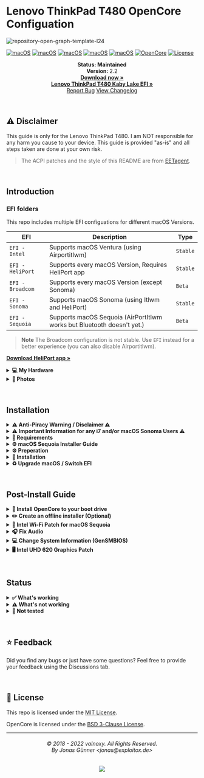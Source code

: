 # Lenovo ThinkPad T480 OpenCore Configuation

![repository-open-graph-template-l24](https://github.com/user-attachments/assets/93d4fbc8-b233-4182-86d0-cc45ec1d32ae)


[![macOS](https://img.shields.io/badge/macOS-Big_Sur-red.svg)](https://developer.apple.com/documentation/macos-release-notes)
[![macOS](https://img.shields.io/badge/macOS-Monterey-hotpink.svg)](https://developer.apple.com/documentation/macos-release-notes)
[![macOS](https://img.shields.io/badge/macOS-Ventura-orange.svg)](https://developer.apple.com/documentation/macos-release-notes)
[![macOS](https://img.shields.io/badge/macOS-Sonoma-brightgreen.svg)](https://developer.apple.com/documentation/macos-release-notes)
[![macOS](https://img.shields.io/badge/macOS-Sequoia-lightblue.svg)](https://www.apple.com/macos/macos-sequoia/) 
[![OpenCore](https://img.shields.io/badge/OpenCore-1.0.2-blue)](https://github.com/acidanthera/OpenCorePkg)
[![License](https://img.shields.io/badge/license-MIT-purple)](/LICENSE)

<p align="center">
   <strong>Status: Maintained</strong>
   <br />
   <strong>Version: </strong>2.2
   <br />
   <a href="https://github.com/MultimediaLucario/Lenovo-ThinkPad-T480/releases"><strong>Download now »</strong></a>
   <br />
   <a href="https://github.com/MultimediaLucario/Lenovo-ThinkPad-T480-Kaby-Lake-Edition"><strong>Lenovo ThinkPad T480 Kaby Lake EFI »</strong></a>
   <br />
   <a href="https://github.com/MultimediaLucario/Lenovo-ThinkPad-T480/issues">Report Bug</a>
   <a href="https://github.com/valnoxy/t480-oc/blob/main/CHANGELOG.md">View Changelog</a>
  </p>
</p>
</br>

## ⚠️ Disclaimer
This guide is only for the Lenovo ThinkPad T480. I am NOT responsible for any harm you cause to your device. This guide is provided "as-is" and all steps taken are done at your own risk.

> The ACPI patches and the style of this README are from [EETagent](https://github.com/EETagent/T480-OpenCore-Hackintosh).

&nbsp;

## Introduction

### EFI folders

This repo includes multiple EFI configuations for different macOS Versions.

| EFI               | Description                                                               | Type      |
| ----------------- | ------------------------------------------------------------------------- | --------- |
| `EFI - Intel`     | Supports macOS Ventura (using Airportitlwm)		                | `Stable`  |
| `EFI - HeliPort`  | Supports every macOS Version, Requires HeliPort app      			| `Stable`  |
| `EFI - Broadcom`  | Supports every macOS Version (except Sonoma)		                | `Beta`    |
| `EFI - Sonoma`    | Supports macOS Sonoma (using Itlwm and HeliPort)				| `Stable`  |
| `EFI - Sequoia`   | Supports macOS Sequoia (AirPortItlwm works but Bluetooth doesn't yet.)    | `Beta`    |         

> **Note** The Broadcom configuration is not stable. Use ```EFI``` instead for a better experience (you can also disable Airportitlwm).

<a href="https://github.com/OpenIntelWireless/HeliPort/releases"><strong>
Download HeliPort app »</strong></a>

<details>
<summary><strong>💻 My Hardware</strong></summary>
<br>
These are the Hardware component I use. But this OpenCore configuation <strong>should still work</strong> with your device, even if the components are not equal.

> **Note** Check the model of your WiFi & Bluetooth card. Intel cards should be compatible with itlwm (or AirportItlwm). If your card is from another manufacturer, please check if your card supports macOS.

| Category  | Component                            |
| --------- | ------------------------------------ |
| CPU       | Intel Core i5-8350U                  |
| GPU       | Intel UHD Graphics 620               |
| SSD       | Pioneer APS 1TB SATA SSD		   |
| Memory    | 24GB DDR4 2400Mhz                    |
| Camera    | 720p Camera                          |
| WiFi & BT | Intel 18265 Wifi 	                   |

</details>  

</details>

<details>  
<summary><strong> 📸 Photos </strong></summary>
</br>

![IMG_2310](https://github.com/MultimediaLucario/Lenovo-ThinkPad-T480/assets/72415505/b347f8fb-5dd1-4f3e-a24b-30a7f39c7c0c)
![IMG_2178](https://github.com/MultimediaLucario/Lenovo-ThinkPad-T480/assets/72415505/d055f1cb-c093-49d1-ad91-81d56e7d1f8d)
![IMG_2130](https://github.com/MultimediaLucario/Lenovo-ThinkPad-T480/assets/72415505/309a9feb-3264-425c-ad2e-c46104a2f0b8)
![IMG_1279](https://github.com/MultimediaLucario/Lenovo-ThinkPad-T480/assets/72415505/a9a4d6a2-ea6a-4045-8c1d-b6f5050cc2a9)


</details>  

</details>


&nbsp;

## Installation

<details>  
<summary><strong> ⚠️ Anti-Piracy Warning / Disclaimer ⚠️ </strong></summary>
</br>
	
### ⚠️ PIRACY IS NO PARTY! ⚠️
I do not endorse or condone the use of pre-configured Hackintosh Distros because not only they cause unnecessary harm to your machine but it is considered to be a form of **Software Piracy**. Software Piracy is a serious crime according to copyright law and is punishable for up to 10 years in prison. 
</details>



<details>  
<summary><strong> ⚠️ Important Information for any i7 and/or macOS Sonoma Users ⚠️ </strong></summary>
</br>
	
### 🛜 AirPortItlwm for So is still not stable yet! 🛜
If you're using a ThinkPad T480, T480s or X280 that either is rocking an Intel Core i7 CPU and/or is running macOS Sonoma, please be aware that the ```AirPortItlwm``` kext is **NOT STABLE** yet. What I mean is that while the kext actually functions, **you will not be able to access any iServices (iMessage, FaceTime,etc.).** In order to have any access to iServices, please use the ```itlwm``` kext along with the ```HeliPort``` application until the ```AirPortItlwm``` kext is updated.
</details>


<details>  
<summary><strong>📝 Requirements</strong></summary>
</br>

You must have the following items:
- Lenovo ThinkPad T480 (Obviously 😁).
- Access to a working Windows machine with Python installed.
- A pendrive with more than 4 GB (Remember that during the preparation we will format the flash drive to create the installation media).
- an Internet connection (recommended via Ethernet).
- 1-2 hours of your time.

</details>

<details>  
<summary><strong>⚙️ macOS Sequoia Installer Guide</strong></summary>
</br>

**Since Wi-Fi does not work until you apply a post-install patch, the only way to install Sequoia is through the offline installer method.**

Step 1: Download macOS Installer on Windows. Use gibMacOS to download the macOS installer.

- [![Download](https://img.shields.io/badge/Download-gibmacOS-red.svg)](https://github.com/corpnewt/gibMacOS)
- Extract and run gibMacOS.bat in Windows.
- When the terminal opens, you’ll see a list of macOS versions. Select macOS 15 Sequoia by entering its index number.
- Wait for the download to complete; it will save the files in a new directory.

Step 2: Convert the Downloaded Files into an Installer

You need to use a macOS or macOS virtual machine to convert these .pkg files into a macOS installer. Here’s how:

- Copy the downloaded folder from your Windows machine to a macOS machine or a virtual macOS environment.
- On the macOS machine:
	Open Terminal and navigate to the folder containing the downloaded files. Run the following command:bashCopy codesudo installer -pkg InstallAssistant.pkg -target /Applications
	This command will install the macOS installer to your Applications folder.
	After running this command, you should now see Install macOS Sequoia in the Applications folder on macOS.

- With the installer on macOS, follow these steps to make the USB bootable:

	Insert the USB drive into the macOS system.
	Open Disk Utility, select the USB drive, and format it as Mac OS Extended (Journaled) with the GUID Partition Map scheme. Name it something like MyUSB.
	Open Terminal and run the following command, which will create a bootable USB with the macOS installer:Replace MyUSB with the name of your USB drive if different.bashCopy code sudo /Applications/Install\ macOS\ Sequoia.app/Contents/Resources/createinstallmedia --volume /Volumes/MyUSB
	This will erase the USB and copy the installer files onto it, making it bootable.

Step 3: Copy OpenCore Files to the USB Drive

- Mount the USB drive, and within the EFI partition, copy over the EFI folder that you configured with OpenCore.
Now your USB should be fully prepared to boot into macOS Sequoia via OpenCore.



</details>

<details>  
<summary><strong>⚙️ Preperation</strong></summary>
</br>

### Create the install media

First of all, you will need the install media of macOS. I will use [macrecovery](https://github.com/acidanthera/OpenCorePkg) to download and create the macOS Install media.

With macrecovery, the process is the following:
- Download [OpenCorePkg](https://github.com/acidanthera/OpenCorePkg) as a ZIP.
- Extract the OpenCorePkg-master.zip file.
- Open ```cmd.exe``` with Administrator privileges and change the directory to OpenCorePkg-master\Utilities\macrecovery.
- Enter the following command to download macOS:
```
# Monterey (12)
python macrecovery.py -b Mac-E43C1C25D4880AD6 -m 00000000000000000 download

# Ventura (13)
python macrecovery.py -b Mac-7BA5B2D9E42DDD94 download

# Sonoma (14)
python macrecovery.py -b Mac-CFF7D910A743CAAF -m 00000000000000000 download
```
- After the download succeeded, type ```diskpart``` and wait until you see ```DISKPART>```

- Plug-in your pendrive and type ```list disk``` to see your disk id.

- Select your pendrive by typing ```select disk <diskid>```

- Now we are gonna clean the pendrive and convert it to GPT. First, type ```clean``` and then ```convert gpt```.

>  **Note**: If an error occurred, try to convert again by typing ```convert gpt```.

- After the pendrive is clean and converted, we will create a new partition where we can put our files on. First, type ```create partition primary```, then select the new partition with ```select partition 1``` and format it ```format fs=fat32 quick```.

- Finally, mount your pendrive by typing ```assign```

- Now, close the Command Prompt and create the folder ```com.apple.recovery.boot``` on the pendrive. Copy ```OpenCorePkg-master\Utilities\macrecovery\BaseSystem.dmg``` and ```Basesystem.chunklist``` into that folder.

>  **Note**: If you can't find BaseSystem.dmg, use RecoveryImage.dmg and RecoveryImage.chunklist instead.

After the install media was created, we need to make the USB drive bootable.

### Configure and install OpenCore
Download the EFI folder from this repo, you will find the latest files under the release tab or just download the repo as it is. Move the folder to the root of your pendrive (e.g. J:\) and rename the folder to ```EFI```.

#### GenSMBIOS
We need a script, called [GenSMBIOS](https://github.com/corpnewt/GenSMBIOS), to create fake serial number, UUID and MLB numbers. **This step is essential to have working iMessage, so do not skip it!**

The process is the following:

- Download GenSMBIOS as a ZIP, then extract it.
- Start GenSMBIOS.bat and use option ```1``` to download MacSerial.
- Choose option ```2```, to select the path of the config.plist file. It will be located in ```EFI -> OC``` folder.
- Choose option ```3```, and enter ```MacBookPro15,2``` as the machine type.
- Press ```Q``` to quit. Your config now should contain the requied serials.

#### Enter the proper ROM value
After adding serials to your config.plist, you have to add the computer's MAC address to the config.plist file. **This step is also essential to have a working iMessage, so do not skip it.** We need a Plist editior, to write the MAC address into the config.plist file. I used [ProperTree](https://github.com/corpnewt/ProperTree), since it works on Windows too. You have to change the MAC address value in the config.plist at

```PlatformInfo -> Generic -> ROM```

Delete the generic ```112233445566``` value, and enter your MAC address into the field, without any colons. Save the Plist file, and it is now ready to be written out to the EFI partition of your install media.

#### Default keyboard layout and language
The default keyboard layout and language is ```German```. To change the language, edit the value of ```NVRAM -> Add -> 7C436110-AB2A-4BBB-A880-FE41995C9F82 -> prev-lang:kbd``` to the value of your language. If your value contains an underscore "```_```", replace it with a hyphen "```-```". The value for English would be ```en-US:0```. You can find a list of all language values [here](https://github.com/acidanthera/OpenCorePkg/blob/master/Utilities/AppleKeyboardLayouts/AppleKeyboardLayouts.txt).

##### ACPI patches
Please enable / disable the following patches depending on what is installed in your device.

| SSDT              | Affected device            | Description                                                |
| ----------------- | -------------------------- | ---------------------------------------------------------- |
| SSDT-ARPT.aml     | Broadcom cards             | Disable Broadcom card during sleep                         |
| SSDT-OFFTB.aml    | Thunderbolt                | Disable Thunderbolt                                        |
| SSDT-OFFGDGPU.aml | NVIDIA GeForce MX 150      | Disable NVIDIA GPU (necessary if installed)                |

### Install OpenCore
After you've finished with the neccesary tweaks, you have to copy the EFI folder to the EFI partition of your pendrive.

</details>

<details>  
<summary><strong>🚚 Installation</strong></summary>
</br>

### Prepare BIOS
The bios must be properly configured prior to installing macOS.
In Security menu, set the following settings:

-  `Security > Security Chip`: must be **Disabled**
-  `Memory Protection > Execution Prevention`: must be **Enabled**
-  `Virtualization > Intel Virtualization Technology`: must be **Enabled**
-  `Virtualization > Intel VT-d Feature`: must be **Enabled**
-  `Anti-Theft > Computrace -> Current Setting`: must be **Disabled**
-  `Secure Boot > Secure Boot`: must be **Disabled**
-  `Intel SGX -> Intel SGX Control`: must be **Disabled**
-  `Device Guard`: must be **Disabled**

In Startup menu, set the following options:

-  `UEFI/Legacy Boot`: **UEFI Only**
-  `CSM Support`: **No**

In Thunderbolt menu, set the following options:

-  `Thunderbolt BIOS Assist Mode`: **UEFI Only**
-  `Wake by Thunderbolt(TM) 3`: **No**
-  `Security Level`: **No**
-  `Support in Pre Boot Environment > Thunderbolt(TM) device`: **No**

Now you can go through the install.

### Install macOS
1. Boot from USB, press ```SPACE``` and select the USB drive inside of OpenCore ```"NO NAME (DMG)" or similar```.
>  **Note:** The first boot may take up to 20 minutes.
2. Wait for the macOS Utilities screen.
3. Select Disk Utility, select your disk and click erase. Give a name and choose **APFS** with **GUID Partition Map**.
4. After erasing, go back and select **Reinstall macOS** and follow the steps on your screen. The installation make take up to **2 hours**.
>  **Note:** Your PC will restart multiple times. Just boot from USB and select your disk inside of OpenCore. (named macOS Installer or the disk name).
5. Once you see the `Region selection` screen, you are good to proceed.
6. Create your user accound and everything else.

</details>

<details>  
<summary><strong>♻️ Upgrade macOS / Switch EFI</strong></summary>
</br>

If you plan to upgrade your macOS (or updating the EFI / switching to HeliPort), you'll need a different OpenCore configuation (EFI). Please follow these steps:

> Note: Download the desired macOS version in the Settings before following these steps, if you are connected via WiFi.

1. Download the newest release & [ProperTree](https://github.com/corpnewt/ProperTree) and extract it.
2. Start ProperTree and load the ```Config.plist``` on your EFI partition. (File -> Open)
> Note: You can mount your EFI partition by pressing ```ALT + SPACE```, typing Terminal and enter the following command: ```sudo diskutil mountDisk disk0s1```.
3. Now also load the new configuration file from the repo for the desired macOS installation (or HeliPort config). 
4. You should now have 2 ProperTree-windows open on your screen.
5. Go in both windows to ```Root -> PlatformInfo -> Generic```. Transfer ```MLB, ROM, SystemProductName, SystemSerialNumber and SystemUUID``` to the new config. 
6. Save the new config (File -> Save) and close both windows.
7. Now delete your existing EFI folder from the EFI partition and copy the new one to it. (Make sure that the Directorys ```Boot and OC``` are in ```EFI```).

If you want to upgrade macOS, download the desired macOS version in the Settings app and perform the upgrade like on a real Mac.

</details>

&nbsp;

## Post-Install Guide

<details>  
<summary><strong>💾 Install OpenCore to your boot drive</strong></summary>
</br>

1. Press `ALT + SPACE` and open terminal. Type `sudo diskutil mountDisk disk0s1` (where disk0s1 corresponds to the EFI partition of the main disk)
2. Open Finder and copy the EFI folder of your USB device to the main disk's EFI partition.
3. Unplug the USB device and reboot your laptop. Now you can boot macOS without your USB device.

</details>

<details>  
<summary><strong>✏️ Create an offline installer (Optional)</strong></summary>
</br>

In case of reinstalling macOS, a offline install media can save some time. You also don't need an Ethernet connection for the installation.
To create a offline install media, you need the following stuff: 

- macOS Installer from the App Store.
- A 16 GB pendrive (Keep in mind, during the preperation we will format the disk to create the install media).

Press `ALT + SPACE` and open Disk utility. Select your USB device and click erase. Name it `MyUSB` and choose **Mac OS Extended** with **GUID Partition Map**. After erasing the USB device, close Disk utility.

Now press `ALT + SPACE` and open terminal. Type the following command:

Big Sur:
```sudo /Applications/Install\ macOS\ Big\ Sur.app/Contents/Resources/createinstallmedia --volume /Volumes/MyUSB --downloadassets```

Monterey:
```sudo /Applications/Install\ macOS\ Monterey.app/Contents/Resources/createinstallmedia --volume /Volumes/MyUSB --downloadassets```

After creating the install media, copy your EFI folder to the EFI partition of your USB device.

</details>


<details>  
<summary><strong>🛜 Intel Wi-Fi Patch for macOS Sequoia </strong></summary>
</br>

**Intel Wi-Fi does not work on macOS Sequoia unless you install this patch.**

> Credit to [ResQre](https://github.com/ResQre) for these instructions

What you need
- Intel Wi-Fi Card (of course)
- Hackintool (for device path) + your favourite plist editor (in my case, OCAuxiliaryTools)
- [OpenCore Legacy Patcher](https://github.com/dortania/OpenCore-Legacy-Patcher) 

1. open hackintool and go to Pcie menu, look for intel wireless (in my case, Wireless 8260)
![ภาพถ่ายหน้าจอ 2024-12-26 เวลา 1 49 07 AM](https://github.com/user-attachments/assets/93566ae7-5b73-47ba-8d26-b1241e8c8dda)

2. open plist editor (i'll use OCAuxiliaryTools), add device path (without #), then add the following device details

| Key   |      Data Type      |  Value |
|----------|:-------------:|:------:|
| IOName |  String | pci14e4,43a0|
| compatible |    String   | pci106b,117 |
| device-id | Data | A0430000 |
| device_type | String | Network Controller |
| model | String | BCM4360 802.11ac Wireless Network Adapter |
| name | String | pci14e4,43a0 |
| pci-aspm-default | Number | 0 |
| subsystem-id | Data | 17010000 |
| subsystem-vendor-id | Data | 6B100000 |
| vendor-xt | Data | E4140000 |

it should be like this

![image](https://github.com/user-attachments/assets/2a7b1d5b-29a7-4740-aaba-9ce1eb661f3f)


press save and reboot (no need for kext setup since it's already presents in the efi)

3. if you done the setup correctly, you should be able to install the OCLP root patch

![ภาพถ่ายหน้าจอ 2024-12-26 เวลา 2 36 01 AM](https://github.com/user-attachments/assets/6a44dd01-c7cf-4db5-8db7-e54683529687)

4. install the patch, then you can remove the spoof id (or add the # instead) and intel wifi should works without heliport

![ภาพถ่ายหน้าจอ 2024-12-26 เวลา 2 41 25 AM](https://github.com/user-attachments/assets/8b7edcd6-3416-4b81-8f3f-192605804a65)

</details>


<details>  
<summary><strong>🎧 Fix Audio </strong></summary>
</br>
	
**One of macOS's most imfamous post-install issues is a glitch with the AUX port. Everytime I update the EFI always causes a problem with my audio patch. "Give one a fish you feed them for a day but teach one how to fish and you feed them for a lifetime."  So, here is a guide on how to fix the audio yourself.**

<details>  
<summary><strong>Required Tools</strong></summary>
</br> 

- [OpenCore Configurator](https://mackie100projects.altervista.org/download-opencore-configurator/?doing_wp_cron=1741176165.9179310798645019531250)
- [Hackintool](https://github.com/benbaker76/Hackintool/releases)
- Your macOS USB pendrive with your EFI loaded in case of any errors

</details>

<details>  
<summary><strong>Instructions</strong></summary>
</br> 

1. Download and install both [OpenCore Configurator](https://mackie100projects.altervista.org/download-opencore-configurator/?doing_wp_cron=1741176165.9179310798645019531250) and [Hackintool](https://github.com/benbaker76/Hackintool/releases).
2. Open Hackintool, navigate to the ```Sound``` section, then go to the bottom half where it says ```Audio Info```. There, you will find a little drop down menu that is labled ```ALC Layout ID```. Click on the drop down menu and you will find a couple different numbers to choose from. These are the potential audio layout ids that can work for your system. Make sure to keep track of them.
3. Open OpenCore Configurator, select ```Tools``` up in the menubar, and then select ```Mount EFI```. Go to the EFI partition for your boot drive, click ```Mount Partition```, and enter your macOS password.
4. Now, go to the menubar, select ```File```, ```Open```, and then Go to the drive that says ```EFI```, open the folder ```EFI```, double click on the ```OC``` folder and the file named ```Config.plist```.
5. Go to ```NVRAM```, the codes listed in this section are the UUIDs. Click on the 3rd one that starts with ```7C``` and navigate to the ```boot-args``` section.
6. In the ```boot-args``` section, go to the part where it says ```Value``` , right click to open the menu and navigate to ```boot-args```, ```AppleALC```, and select ```alcid=layoutid```.
7. Change the layoutid part of ```alcid=layoutid``` to one of the numbers presented in Hackintool (ex: ```alcid=86```), save the config.plist and restart your computer. (Make sure to go through each and every one of those ID numbers until you find the one that works the best with your system.)
8. Congratulations, you've successfully fixed the audio for your T480! 🥳

</details>



</details>

<details>  
<summary><strong> 💻 Change System Information (GenSMBIOS)  </strong></summary>
</br>

1. Run the following script in Terminal:

```git clone https://github.com/corpnewt/GenSMBIOS && cd GenSMBIOS && chmod +x GenSMBIOS.command && ./GenSMBIOS.command```

2. Mount your EFI partition using [OpenCore Configurator](https://mackie100projects.altervista.org/download-opencore-configurator/?doing_wp_cron=1741176165.9179310798645019531250).
3. Go to your EFI partition, enter the EFI folder, then the OC folder and then look for the file known as ```Config.plist```.
4. Go back to ```GenSMBIOS``` , type 2 and hit ENTER to then drag your ```Config.Plist``` file into the command line, press ENTER when finished.
5. Type 3 to Generate SMBIOS, then press ENTER. Type ```MacbookPro15,2``` then press ENTER. Leave this Terminal window open.
6. Type 4 to Generate UUID and press ENTER.
7. Type 5 to Generate ROM and press ENTER.
8. Type Q to Quit and press ENTER.
9. Restart your ThinkPad and enjoy!
</details>

</details>

<details>  
<summary><strong> 🖥️ Intel UHD 620 Graphics Patch  </strong></summary>
</br>

## This patching guide for the Intel UHD 620 GPU not only gives you better Graphics Acceleration but it improves the docking audio and video compatibility as well.

Required Tools: [OpenCore Configurator](https://mackie100projects.altervista.org/download-opencore-configurator/?doing_wp_cron=1741176165.9179310798645019531250).

1. Open [OpenCore Configurator](https://mackie100projects.altervista.org/download-opencore-configurator/?doing_wp_cron=1741176165.9179310798645019531250), mount your EFI partition and open your Config.Plist file.
2. Go to ```DeviceProperties``` and in the section that says ```Devices``` select the middle option as that is where all of the juicy iGPU information is stored.
3. Look for the key known as ```AAPL,ig-platform-id```, select the code that is right next to it and change that from the default value to ```0000C087```.
4. Save the ```Config.Plist``` file in [OpenCore Configurator](https://mackie100projects.altervista.org/download-opencore-configurator/?doing_wp_cron=1741176165.9179310798645019531250) and restart your ThinkPad.
5. Congratulations, you've successfully patched the iGPU in your ThinkPad! Now you have improved performance and improved video and audio output support! 🥳
</details>
 
&nbsp;

## Status

<details>  
<summary><strong>✅ What's working</strong></summary>
</br>
 
- [X] Intel WiFi & Bluetooth ([Itlwm](https://github.com/OpenIntelWireless/itlwm) + [Heliport](https://github.com/OpenIntelWireless/HeliPort/releases) for macOS Sonoma users.)
- [X] Brightness / Volume Control
- [X] Battery Information
- [X] Audio (Audio Jack & Speaker)
- [X] USB Ports & Built-in Camera
- [X] Graphics Acceleration
- [X] Trackpoint / Touchpad
- [X] Power management / Sleep
- [X] FaceTime / iMessage (iServices)
- [X] HDMI
- [X] Automatic OS updates
- [X] Handoff / Universal Clipboard
- [X] Sidecar (Cable) / AirPlay to Mac
- [X] SIP / FireVault 2
- [X] USB-C

</details>

<details>  
<summary><strong>⚠️ What's not working</strong></summary>
</br>

- [ ] Safari DRM ```Use Chromium powered Browser or Firefox to watch Amazon Prime Video, Netflix, Disney+ and others```
- [ ] AirDrop & Continuity
- [ ] Fingerprint Reader (Disabled with NoTouchID kext)
- [ ] Thunderbolt 3
- [ ] Sidecar Wireless
- [ ] Apple Watch Unlock

</details>

<details>  
<summary><strong>🔄 Not tested</strong></summary>
</br>

- [ ] WWAN
- [ ] Dualbooting Windows / Linux (with OpenCore)

</details>

&nbsp;

## ⭐️ Feedback
Did you find any bugs or just have some questions? Feel free to provide your feedback using the Discussions tab.

&nbsp;

## 📜 License

This repo is licensed under the [MIT License](https://github.com/valnoxy/t480-oc/blob/main/LICENSE).

OpenCore is licensed under the [BSD 3-Clause License](https://github.com/acidanthera/OpenCorePkg/blob/master/LICENSE.txt).

<hr>
<h6 align="center">© 2018 - 2022 valnoxy. All Rights Reserved. 
<br>
By Jonas Günner &lt;jonas@exploitox.de&gt;</h6>
<p align="center">
	<a href="https://github.com/valnoxy/t480-oc/blob/main/LICENSE"><img src="https://img.shields.io/static/v1.svg?style=for-the-badge&label=License&message=MIT&logoColor=d9e0ee&colorA=363a4f&colorB=b7bdf8"/></a>
</p>
